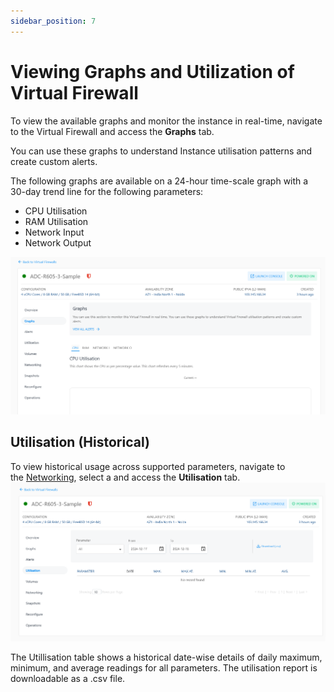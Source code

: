 ```yaml
---
sidebar_position: 7
---
```

# Viewing Graphs and Utilization of Virtual Firewall

To view the available graphs and monitor the instance in real-time, navigate to the Virtual Firewall and access the **Graphs** tab.

You can use these graphs to understand Instance utilisation patterns and create custom alerts.

The following graphs are available on a 24-hour time-scale graph with a 30-day trend line for the following parameters:

- CPU Utilisation
- RAM Utilisation
- Network Input
- Network Output

![Graphs](img/Graphs.png)
## Utilisation (Historical)[​](http://localhost:3000/docs/Subscribers/Compute/LinuxInstances/ViewingGraphsandUtilizationofLinuxInstances#utilisation-historical "Direct link to Utilisation (Historical)")

To view historical usage across supported parameters, navigate to the [Networking](AboutFirewallInstances.md), select a and access the **Utilisation** tab.
![Utilisation](img/Utilisation.png)

The Utillisation table shows a historical date-wise details of daily maximum, minimum, and average readings for all parameters. The utilisation report is downloadable as a .csv file.